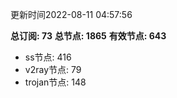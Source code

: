 更新时间2022-08-11 04:57:56

**总订阅: 73**
**总节点: 1865**
**有效节点: 643**
- ss节点: 416
- v2ray节点: 79
- trojan节点: 148
